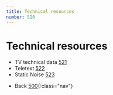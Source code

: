 ```yaml
---
title: Technical resources
number: 520
---
```

# Technical resources

* TV technical data [521](521)
* Teletext [522](522)
* Static Noise [523](523)

<!-- -->
* Back [500](500){:class="nav"}
